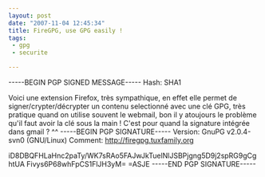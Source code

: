 ```yaml
---
layout: post
date: "2007-11-04 12:45:34"
title: FireGPG, use GPG easily !
tags:
 - gpg
 - securite

---
```


-----BEGIN PGP SIGNED MESSAGE-----
Hash: SHA1

Voici une extension Firefox, très sympathique, en effet elle permet de signer/crypter/décrypter un contenu selectionné avec une clé GPG, très pratique quand on utilise souvent le webmail, bon il y atoujours le problème qu'il faut avoir la clé sous la main ! C'est pour quand la signature intégrée dans gmail ? ^^
-----BEGIN PGP SIGNATURE-----
Version: GnuPG v2.0.4-svn0 (GNU/Linux)
Comment: http://firegpg.tuxfamily.org

iD8DBQFHLaHnc2paTy/WK7sRAo5FAJwJkTuelNlJSBPjgng5D9j2spRG9gCghtUA
Fivys6P68whFpCS1FlJH3yM=
=ASJE
-----END PGP SIGNATURE-----


